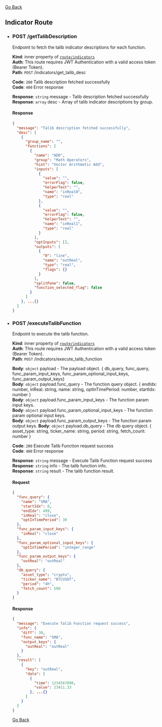 [Go Back](../README.md#indicator-routes)

## Indicator Route

- ### POST /getTalibDescription

  Endpoint to fetch the talib indicator descriptions for each function.

  **Kind**: inner property of [<code>route/indicators</code>](../README.md#indicator-routes)  
   **Auth**: This route requires JWT Authentication with a valid access token (Bearer Token).  
   **Path**: <code>POST</code> /indicators/get_talib_desc

  **Code**: <code>200</code> Talib description fetched successfully  
   **Code**: <code>400</code> Error response

  **Response**: <code>string</code> message - Talib description fetched successfully  
   **Response**: <code>array</code> desc - Array of talib indicator descriptions by group.

  #### Response

  ```json
  {
    "message": "Talib description fetched successfully",
    "desc": [
      {
        "group_name": "",
        "functions": [
          {
            "name": "ADD",
            "group": "Math Operators",
            "hint": "Vector Arithmetic Add",
            "inputs": [
              {
                "value": "",
                "errorFlag": false,
                "helperText": "",
                "name": "inReal0",
                "type": "real"
              },
              {
                "value": "",
                "errorFlag": false,
                "helperText": "",
                "name": "inReal1",
                "type": "real"
              }
            ],
            "optInputs": [],
            "outputs": [
              {
                "0": "line",
                "name": "outReal",
                "type": "real",
                "flags": {}
              }
            ],
            "splitPane": false,
            "function_selected_flag": false
          }
        ]
      }, ...{}
    ]
  }
  ```

- ### POST /executeTalibFunction

  Endpoint to execute the talib function.

  **Kind**: inner property of [<code>route/indicators</code>](../README.md#indicator-routes)  
   **Auth**: This route requires JWT Authentication with a valid access token (Bearer Token).  
   **Path**: <code>POST</code> /indicators/execute_talib_function

  **Body**: <code>object</code> payload - The payload object. { db_query, func_query, func_param_input_keys, func_param_optional_input_keys, func_param_output_keys}  
   **Body**: <code>object</code> payload.func_query - The function query object. { endIdx: number, inReal: string, name: string, optInTimePeriod: number, startIdx: number }  
   **Body**: <code>object</code> payload.func_param_input_keys - The function param input keys.  
   **Body**: <code>object</code> payload.func_param_optional_input_keys - The function param optional input keys.  
   **Body**: <code>object</code> payload.func_param_output_keys - The function param output keys.
  **Body**: <code>object</code> payload.db_query - The db query object. { asset_type: string, ticker_name: string, period: string, fetch_count: number }

  **Code**: <code>200</code> Execute Talib Function request success  
   **Code**: <code>400</code> Error response

  **Response**: <code>string</code> message - Execute Talib Function request success  
   **Response**: <code>string</code> info - The talib function info.  
   **Response**: <code>string</code> result - The talib function result.

  #### Request

  ```json
  {
    "func_query": {
      "name": "SMA",
      "startIdx": 0,
      "endIdx": 499,
      "inReal": "close",
      "optInTimePeriod": 30
    },
    "func_param_input_keys": {
      "inReal": "close"
    },
    "func_param_optional_input_keys": {
      "optInTimePeriod": "integer_range"
    },
    "func_param_output_keys": {
      "outReal": "outReal"
    },
    "db_query": {
      "asset_type": "crypto",
      "ticker_name": "BTCUSDT",
      "period": "4h",
      "fetch_count": 500
    }
  }
  ```

  #### Response

  ```json
  {
    "message": "Execute Talib Function request success",
    "info": {
      "diff": 30,
      "func_name": "SMA",
      "output_keys": {
        "outReal": "outReal"
      }
    },
    "result": [
      {
        "key": "outReal",
        "data": [
          {
            "time": 1234567890,
            "value": 23411.33
          }, ...{}
        ]
      }
    ]
  }
  ```

  [Go Back](../README.md#indicator-routes)
